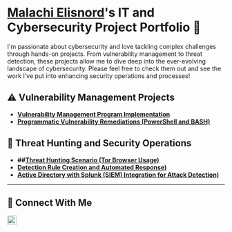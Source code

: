 # <a href="https://www.linkedin.com/in/Malachielisnord/">Malachi Elisnord</a>'s IT and Cybersecurity Project Portfolio 🔐

I'm passionate about cybersecurity and love tackling complex challenges through hands-on projects. From vulnerability management to threat detection, these projects allow me to dive deep into the ever-evolving landscape of cybersecurity. Please feel free to check them out and see the work I’ve put into enhancing security operations and processes!


## ⚠️ Vulnerability Management Projects

- **[Vulnerability Management Program Implementation](https://github.com/MalachiElisnord/Vulnerability-Management-Project)**
- **[Programmatic Vulnerability Remediations (PowerShell and BASH)](https://github.com/MalachiElisnord/Programmatic-Vulnerability-Remediations/blob/main/README.md)**

## 🚨 Threat Hunting and Security Operations

- **##[Threat Hunting Scenario (Tor Browser Usage)]()**
- **[Detection Rule Creation and Automated Response)](https://github.com/MalachiElisnord/Mimikatz-Rule-Detection-Project)**
- **[Active Directory with Splunk (SIEM) Integration for Attack Detection)](https://github.com/MalachiElisnord/Splunk-ATTACK-Integration)**

<!--
<img width="35" alt="image" src="https://github.com/user-attachments/assets/2f41c7cd-5ea8-4475-b451-a37161b6c3fb"> 
<img width="35" alt="image" src="https://github.com/user-attachments/assets/77649969-9910-4994-8b96-74a116cfb2a8">
-->



<!--
## Tools

### Network
<div>
    <img src="https://img.shields.io/badge/-Wireshark-1679A7?&style=for-the-badge&logo=Wireshark&logoColor=white" />
    <img src="https://img.shields.io/badge/-Zeek-777BB4?&style=for-the-badge&logo=Zeek&logoColor=white" />
    <img src="https://img.shields.io/badge/-Cisco_Packet_Tracer-000080?&style=for-the-badge&logo=Cisco&logoColor=white" />
</div>

### Endpoint
<div>
    <img src="https://img.shields.io/badge/-Microsoft_Defender_for_Endpoint-00A4EF?&style=for-the-badge&logo=Microsoft&logoColor=white" />
    <img src="https://img.shields.io/badge/-Active_Directory_Management-0078D4?&style=for-the-badge&logo=Microsoft&logoColor=white" />
    <img src="https://img.shields.io/badge/-SentinelOne-6A1B9A?&style=for-the-badge&logo=SentinelOne&logoColor=white" />
    <img src="https://img.shields.io/badge/-LimaCharlie-0078D4?&style=for-the-badge&logo=LimaCharlie&logoColor=white" />
</div>

### SIEM
<div>
    <img src="https://img.shields.io/badge/-Microsoft_Sentinel-0078D4?&style=for-the-badge&logo=Microsoft&logoColor=white" />
    <img src="https://img.shields.io/badge/-Splunk-1DB954?&style=for-the-badge&logo=Splunk&logoColor=white" />
    <img src="https://img.shields.io/badge/-Elastic-005571?&style=for-the-badge&logo=Elastic&logoColor=white" />
</div>

### Scripting and Automation
<div>
    <img src="https://img.shields.io/badge/-PowerShell-5391FE?&style=for-the-badge&logo=powershell&logoColor=white" />
    <img src="https://img.shields.io/badge/-Bash-4EAA25?&style=for-the-badge&logo=gnu-bash&logoColor=white" />
    <img src="https://img.shields.io/badge/-Linux_OS-FCC624?&style=for-the-badge&logo=Linux&logoColor=white" />
    <img src="https://img.shields.io/badge/-XSOAR-FF4500?&style=for-the-badge&logo=Palo_Alto_Networks&logoColor=white" />
</div>

### Cloud
<div>
    <img src="https://img.shields.io/badge/-Microsoft_Azure-0089D6?&style=for-the-badge&logo=Microsoft_Azure&logoColor=white" />
</div>

## Certifications
<div>
    <img src="https://img.shields.io/badge/-Security%2B-FF0000?&style=for-the-badge&logo=CompTIA&logoColor=white" />
    <img src="https://img.shields.io/badge/-CySA%2B-2C8EBB?&style=for-the-badge&logo=CompTIA&logoColor=white" />
    <img src="https://img.shields.io/badge/-Cloud%2B-007ACC?&style=for-the-badge&logo=CompTIA&logoColor=white" />
</div>
-->

<hr/>


## 🤳 Connect With Me

[<img align="left" alt="___________ | LinkedIn" width="22px" src="https://cdn.jsdelivr.net/npm/simple-icons@v3/icons/linkedin.svg" />][linkedin]

[linkedin]: https://linkedin.com/in/Malachielisnord

